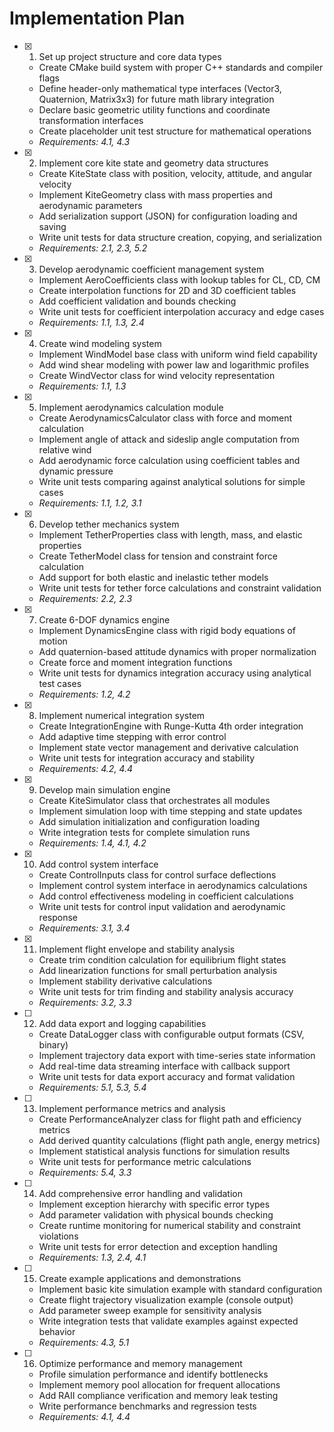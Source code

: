 # Implementation Plan

- [x] 1. Set up project structure and core data types



  - Create CMake build system with proper C++ standards and compiler flags
  - Define header-only mathematical type interfaces (Vector3, Quaternion, Matrix3x3) for future math library integration
  - Declare basic geometric utility functions and coordinate transformation interfaces
  - Create placeholder unit test structure for mathematical operations
  - _Requirements: 4.1, 4.3_

- [x] 2. Implement core kite state and geometry data structures





  - Create KiteState class with position, velocity, attitude, and angular velocity
  - Implement KiteGeometry class with mass properties and aerodynamic parameters
  - Add serialization support (JSON) for configuration loading and saving
  - Write unit tests for data structure creation, copying, and serialization
  - _Requirements: 2.1, 2.3, 5.2_

- [x] 3. Develop aerodynamic coefficient management system





  - Implement AeroCoefficients class with lookup tables for CL, CD, CM
  - Create interpolation functions for 2D and 3D coefficient tables
  - Add coefficient validation and bounds checking
  - Write unit tests for coefficient interpolation accuracy and edge cases
  - _Requirements: 1.1, 1.3, 2.4_

- [x] 4. Create wind modeling system






  - Implement WindModel base class with uniform wind field capability
  - Add wind shear modeling with power law and logarithmic profiles
  - Create WindVector class for wind velocity representation
  - _Requirements: 1.1, 1.3_

- [x] 5. Implement aerodynamics calculation module






  - Create AerodynamicsCalculator class with force and moment calculation
  - Implement angle of attack and sideslip angle computation from relative wind
  - Add aerodynamic force calculation using coefficient tables and dynamic pressure
  - Write unit tests comparing against analytical solutions for simple cases
  - _Requirements: 1.1, 1.2, 3.1_

- [x] 6. Develop tether mechanics system






  - Implement TetherProperties class with length, mass, and elastic properties
  - Create TetherModel class for tension and constraint force calculation
  - Add support for both elastic and inelastic tether models
  - Write unit tests for tether force calculations and constraint validation
  - _Requirements: 2.2, 2.3_

- [x] 7. Create 6-DOF dynamics engine






  - Implement DynamicsEngine class with rigid body equations of motion
  - Add quaternion-based attitude dynamics with proper normalization
  - Create force and moment integration functions
  - Write unit tests for dynamics integration accuracy using analytical test cases
  - _Requirements: 1.2, 4.2_

- [x] 8. Implement numerical integration system






  - Create IntegrationEngine with Runge-Kutta 4th order integration
  - Add adaptive time stepping with error control
  - Implement state vector management and derivative calculation
  - Write unit tests for integration accuracy and stability
  - _Requirements: 4.2, 4.4_

- [x] 9. Develop main simulation engine






  - Create KiteSimulator class that orchestrates all modules
  - Implement simulation loop with time stepping and state updates
  - Add simulation initialization and configuration loading
  - Write integration tests for complete simulation runs
  - _Requirements: 1.4, 4.1, 4.2_

- [x] 10. Add control system interface










  - Create ControlInputs class for control surface deflections
  - Implement control system interface in aerodynamics calculations
  - Add control effectiveness modeling in coefficient calculations
  - Write unit tests for control input validation and aerodynamic response
  - _Requirements: 3.1, 3.4_

- [x] 11. Implement flight envelope and stability analysis






  - Create trim condition calculation for equilibrium flight states
  - Add linearization functions for small perturbation analysis
  - Implement stability derivative calculations
  - Write unit tests for trim finding and stability analysis accuracy
  - _Requirements: 3.2, 3.3_

- [ ] 12. Add data export and logging capabilities
  - Create DataLogger class with configurable output formats (CSV, binary)
  - Implement trajectory data export with time-series state information
  - Add real-time data streaming interface with callback support
  - Write unit tests for data export accuracy and format validation
  - _Requirements: 5.1, 5.3, 5.4_

- [ ] 13. Implement performance metrics and analysis
  - Create PerformanceAnalyzer class for flight path and efficiency metrics
  - Add derived quantity calculations (flight path angle, energy metrics)
  - Implement statistical analysis functions for simulation results
  - Write unit tests for performance metric calculations
  - _Requirements: 5.4, 3.3_

- [ ] 14. Add comprehensive error handling and validation
  - Implement exception hierarchy with specific error types
  - Add parameter validation with physical bounds checking
  - Create runtime monitoring for numerical stability and constraint violations
  - Write unit tests for error detection and exception handling
  - _Requirements: 1.3, 2.4, 4.1_

- [ ] 15. Create example applications and demonstrations
  - Implement basic kite simulation example with standard configuration
  - Create flight trajectory visualization example (console output)
  - Add parameter sweep example for sensitivity analysis
  - Write integration tests that validate examples against expected behavior
  - _Requirements: 4.3, 5.1_

- [ ] 16. Optimize performance and memory management
  - Profile simulation performance and identify bottlenecks
  - Implement memory pool allocation for frequent allocations
  - Add RAII compliance verification and memory leak testing
  - Write performance benchmarks and regression tests
  - _Requirements: 4.1, 4.4_